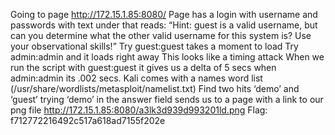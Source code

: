 Going to page http://172.15.1.85:8080/
Page has a login with username and passwords with text under that reads:
“Hint: guest is a valid username, but can you determine what the other valid username for this system is? Use your observational skills!”
Try guest:guest takes a moment to load
Try admin:admin and it loads right away
This looks like a timing attack
When we run the script with guest:guest it gives us a delta of 5 secs when admin:admin its .002 secs.
Kali comes with a names word list (/usr/share/wordlists/metasploit/namelist.txt)
Find two hits ‘demo’ and ‘guest’ trying ‘demo’ in the answer field sends us to a page with a link to our png file http://172.15.1.85:8080/a3lk3d939d993201ld.png
Flag: f712772216492c517a618ad7155f202e
